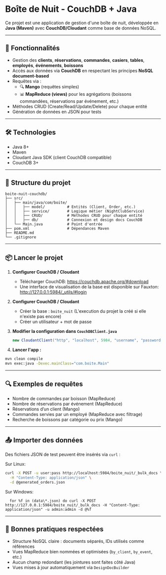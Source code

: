 # Boîte de Nuit - CouchDB + Java

Ce projet est une application de gestion d'une boîte de nuit, développée en **Java (Maven)** avec **CouchDB/Cloudant** comme base de données NoSQL.

---

## 🚀 Fonctionnalités

- Gestion des **clients**, **réservations**, **commandes**, **casiers**, **tables**, **employés**, **événements**, **boissons**
- Accès aux données via **CouchDB** en respectant les principes **NoSQL document-based**
- Requêtes via :
  - 🔍 **Mango** (requêtes simples)
  - 📊 **MapReduce (views)** pour les agrégations (boissons commandées, réservations par événement, etc.)
- Méthodes CRUD (Create/Read/Update/Delete) pour chaque entité
- Génération de données en JSON pour tests

---

## 🛠 Technologies

- Java 8+
- Maven
- Cloudant Java SDK (client CouchDB compatible)
- CouchDB 3+

---

## 📁 Structure du projet

```
boite-nuit-couchdb/
├── src/
│   ├── main/java/com/boite/
│   │   ├── model/          # Entités (Client, Order, etc.)
│   │   ├── service/        # Logique métier (NightClubService)
│   │   ├── CRUD/           # Méthodes CRUD pour chaque entité
│   │   ├── db/             # Connexion et design docs CouchDB
│   └── Main.java           # Point d'entrée
├── pom.xml                 # Dépendances Maven
├── README.md
└── .gitignore
```

---

## 📦 Lancer le projet

1. **Configurer CouchDB / Cloudant**
    - Télécharger CouchDB:
        https://couchdb.apache.org/#download
    - Une interface de visualisation de la base est disponible sur Fauxton:
        http://127.0.0.1:5984/_utils/#login
    
2. **Configurer CouchDB / Cloudant**
   - Créer la base : `boite_nuit` (L'execution du projet la créé si elle n'existe pas encore)
   - Créer un utilisateur + mot de passe

3. **Modifier la configuration dans `CouchDBClient.java`**
   ```java
   new CloudantClient("http", "localhost", 5984, "username", "password");
   ```

4. **Lancer l'app :**

```bash
mvn clean compile
mvn exec:java -Dexec.mainClass="com.boite.Main"
```

---

## 🔍 Exemples de requêtes

- Nombre de commandes par boisson (MapReduce)
- Nombre de réservations par événement (MapReduce)
- Réservations d’un client (Mango)
- Commandes servies par un employé (MapReduce avec filtrage)
- Recherche de boissons par catégorie ou prix (Mango)

---

## 📤 Importer des données

Des fichiers JSON de test peuvent être insérés via `curl` :

Sur Linux:
```bash
curl -X POST -u user:pass http://localhost:5984/boite_nuit/_bulk_docs \
  -H "Content-Type: application/json" \
  -d @generated_orders.json
```
  
Sur Windows:
```
  for %f in (data\*.json) do curl -X POST http://127.0.0.1:5984/boite_nuit/_bulk_docs -H "Content-Type: application/json" -u admin:admin -d @%f
```

---

## 🧠 Bonnes pratiques respectées

- Structure NoSQL claire : documents séparés, IDs utilisés comme références
- Vues MapReduce bien nommées et optimisées (`by_client`, `by_event`, etc.)
- Aucun champ redondant (les jointures sont faites côté Java)
- Vues mises à jour automatiquement via `DesignDocBuilder`
